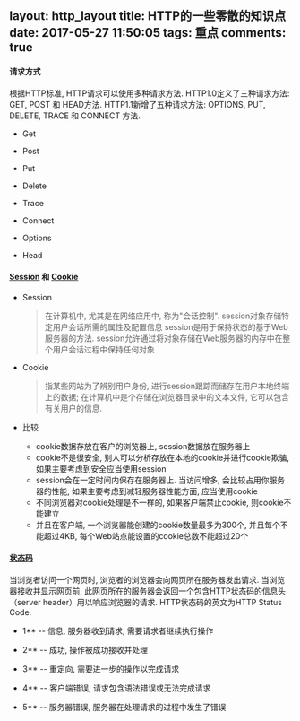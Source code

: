 layout: http_layout
title: HTTP的一些零散的知识点
date: 2017-05-27 11:50:05
tags: 重点
comments: true
---

#### 请求方式

根据HTTP标准, HTTP请求可以使用多种请求方法.
HTTP1.0定义了三种请求方法: GET, POST 和 HEAD方法.
HTTP1.1新增了五种请求方法: OPTIONS, PUT, DELETE, TRACE 和 CONNECT 方法.

* Get

* Post

* Put

* Delete

* Trace

* Connect

* Options

* Head


#### [Session](http://baike.baidu.com/link?url=7iUfdIN-T5IrrqaGndSHxoVZqRzDs8Gp5aFyVBhD5tLQb7zD6kTAN3wdFQfpl0YCr1tysE_dE9p5trpOodPV0K) 和 [Cookie](http://baike.baidu.com/link?url=-U4M-O34JWPr-fvQ9Wh5D0V7eMvP-hsWueRcKFY3tnnkUVioYOpJ8gzMX4sgEYLGT9FBepwQG6D6MJtefeacoK)

* Session
    > 在计算机中, 尤其是在网络应用中, 称为"会话控制". session对象存储特定用户会话所需的属性及配置信息
    > session是用于保持状态的基于Web服务器的方法. session允许通过将对象存储在Web服务器的内存中在整个用户会话过程中保持任何对象

* Cookie
    > 指某些网站为了辨别用户身份, 进行session跟踪而储存在用户本地终端上的数据; 在计算机中是个存储在浏览器目录中的文本文件, 它可以包含有关用户的信息.

* 比较
    * cookie数据存放在客户的浏览器上, session数据放在服务器上
    * cookie不是很安全, 别人可以分析存放在本地的cookie并进行cookie欺骗, 如果主要考虑到安全应当使用session
    * session会在一定时间内保存在服务器上. 当访问增多, 会比较占用你服务器的性能, 如果主要考虑到减轻服务器性能方面, 应当使用cookie
    * 不同浏览器对cookie处理是不一样的, 如果客户端禁止cookie, 则cookie不能建立
    * 并且在客户端, 一个浏览器能创建的cookie数量最多为300个, 并且每个不能超过4KB, 每个Web站点能设置的cookie总数不能超过20个

#### [状态码](http://www.runoob.com/http/http-status-codes.html)

当浏览者访问一个网页时, 浏览者的浏览器会向网页所在服务器发出请求. 当浏览器接收并显示网页前, 
此网页所在的服务器会返回一个包含HTTP状态码的信息头（server header）用以响应浏览器的请求.
HTTP状态码的英文为HTTP Status Code.

* 1** -- 信息, 服务器收到请求, 需要请求者继续执行操作

* 2** -- 成功, 操作被成功接收并处理

* 3** -- 重定向, 需要进一步的操作以完成请求

* 4** -- 客户端错误, 请求包含语法错误或无法完成请求

* 5** -- 服务器错误, 服务器在处理请求的过程中发生了错误




